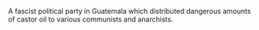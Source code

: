 A fascist political party in Guatemala which distributed dangerous amounts of castor oil to various communists and anarchists.